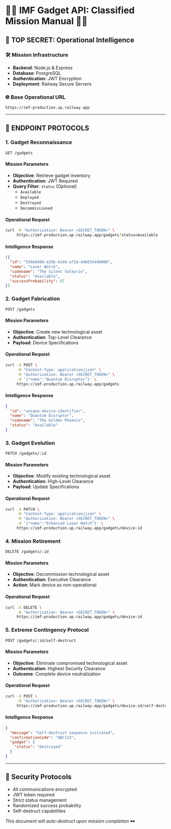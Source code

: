 # 🕵️‍♂️ IMF Gadget API: Classified Mission Manual 🕵️‍♀️

## 🚨 TOP SECRET: Operational Intelligence

### 🛠 Mission Infrastructure
- **Backend**: Node.js & Express
- **Database**: PostgreSQL
- **Authentication**: JWT Encryption
- **Deployment**: Railway Secure Servers

### 🌐 Base Operational URL
`https://imf-production.up.railway.app`

---

## 📡 ENDPOINT PROTOCOLS

### 1. Gadget Reconnaissance
`GET /gadgets`

#### Mission Parameters
- **Objective**: Retrieve gadget inventory
- **Authentication**: JWT Required
- **Query Filter**: `status` (Optional)
  - `Available`
  - `Deployed`
  - `Destroyed`
  - `Decommissioned`

#### Operational Request
```bash
curl -H "Authorization: Bearer <SECRET_TOKEN>" \
     https://imf-production.up.railway.app/gadgets?status=Available
```

#### Intelligence Response
```json
[{
  "id": "550e8400-e29b-41d4-a716-446655440000",
  "name": "Laser Watch",
  "codename": "The Silent Valkyrie",
  "status": "Available",
  "successProbability": 87
}]
```

### 2. Gadget Fabrication
`POST /gadgets`

#### Mission Parameters
- **Objective**: Create new technological asset
- **Authentication**: Top-Level Clearance
- **Payload**: Device Specifications

#### Operational Request
```bash
curl -X POST \
     -H "Content-Type: application/json" \
     -H "Authorization: Bearer <SECRET_TOKEN>" \
     -d '{"name":"Quantum Disruptor"}' \
     https://imf-production.up.railway.app/gadgets
```

#### Intelligence Response
```json
{
  "id": "unique-device-identifier",
  "name": "Quantum Disruptor",
  "codename": "The Golden Phoenix",
  "status": "Available"
}
```

### 3. Gadget Evolution
`PATCH /gadgets/:id`

#### Mission Parameters
- **Objective**: Modify existing technological asset
- **Authentication**: High-Level Clearance
- **Payload**: Update Specifications

#### Operational Request
```bash
curl -X PATCH \
     -H "Content-Type: application/json" \
     -H "Authorization: Bearer <SECRET_TOKEN>" \
     -d '{"name":"Enhanced Laser Watch"}' \
     https://imf-production.up.railway.app/gadgets/device-id
```

### 4. Mission Retirement
`DELETE /gadgets/:id`

#### Mission Parameters
- **Objective**: Decommission technological asset
- **Authentication**: Executive Clearance
- **Action**: Mark device as non-operational

#### Operational Request
```bash
curl -X DELETE \
     -H "Authorization: Bearer <SECRET_TOKEN>" \
     https://imf-production.up.railway.app/gadgets/device-id
```

### 5. Extreme Contingency Protocol
`POST /gadgets/:id/self-destruct`

#### Mission Parameters
- **Objective**: Eliminate compromised technological asset
- **Authentication**: Highest Security Clearance
- **Outcome**: Complete device neutralization

#### Operational Request
```bash
curl -X POST \
     -H "Authorization: Bearer <SECRET_TOKEN>" \
     https://imf-production.up.railway.app/gadgets/device-id/self-destruct
```

#### Intelligence Response
```json
{
  "message": "Self-destruct sequence initiated",
  "confirmationCode": "ABC123",
  "gadget": {
    "status": "Destroyed"
  }
}
```

---

## 🔐 Security Protocols
- All communications encrypted
- JWT token required
- Strict status management
- Randomized success probability
- Self-destruct capabilities

*This document will auto-destruct upon mission completion* 🕶️
